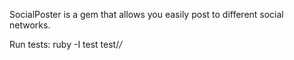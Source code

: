 SocialPoster is a gem that allows you easily post to different social networks.

Run tests:
  ruby -I test test/*/*

  